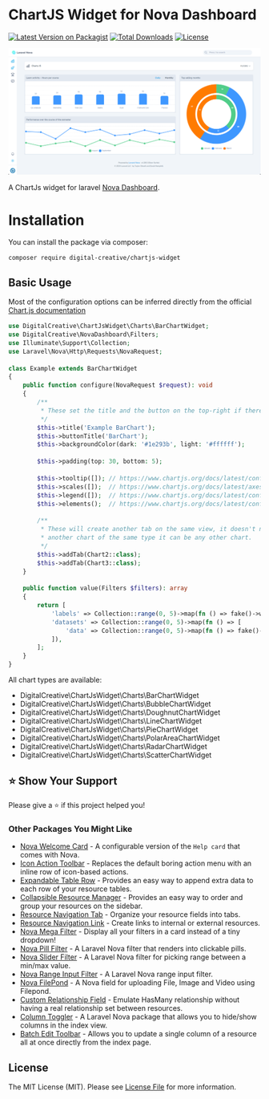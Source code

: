 # ChartJS Widget for Nova Dashboard

[![Latest Version on Packagist](https://img.shields.io/packagist/v/digital-creative/chartjs-widget)](https://packagist.org/packages/digital-creative/chartjs-widget)
[![Total Downloads](https://img.shields.io/packagist/dt/digital-creative/chartjs-widget)](https://packagist.org/packages/digital-creative/chartjs-widget)
[![License](https://img.shields.io/packagist/l/digital-creative/chartjs-widget)](https://github.com/dcasia/chartjs-widget/blob/main/LICENSE)

<picture>
  <source media="(prefers-color-scheme: dark)" srcset="https://raw.githubusercontent.com/dcasia/chartjs-widget/nova-4/screenshots/dark.png">
  <img alt="Nova ChartJs Widget" src="https://raw.githubusercontent.com/dcasia/chartjs-widget/nova-4/screenshots/light.png">
</picture>

A ChartJs widget for laravel [Nova Dashboard](https://github.com/dcasia/nova-dashboard).

# Installation

You can install the package via composer:

```
composer require digital-creative/chartjs-widget
```

## Basic Usage

Most of the configuration options can be inferred directly from the official [Chart.js documentation](https://www.chartjs.org/docs/latest/configuration/#configuration)

```php
use DigitalCreative\ChartJsWidget\Charts\BarChartWidget;
use DigitalCreative\NovaDashboard\Filters;
use Illuminate\Support\Collection;
use Laravel\Nova\Http\Requests\NovaRequest;

class Example extends BarChartWidget
{
    public function configure(NovaRequest $request): void
    {
        /**
         * These set the title and the button on the top-right if there are multiple "tabs" on this view
         */
        $this->title('Example BarChart');
        $this->buttonTitle('BarChart');
        $this->backgroundColor(dark: '#1e293b', light: '#ffffff');

        $this->padding(top: 30, bottom: 5);

        $this->tooltip([]); // https://www.chartjs.org/docs/latest/configuration/tooltip.html#tooltip
        $this->scales([]);  // https://www.chartjs.org/docs/latest/axes/#axes
        $this->legend([]);  // https://www.chartjs.org/docs/latest/configuration/legend.html#legend
        $this->elements();  // https://www.chartjs.org/docs/latest/configuration/elements.html#elements

        /**
         * These will create another tab on the same view, it doesn't necessarily need to be
         * another chart of the same type it can be any other chart.
         */
        $this->addTab(Chart2::class);
        $this->addTab(Chart3::class);
    }

    public function value(Filters $filters): array
    {
        return [
            'labels' => Collection::range(0, 5)->map(fn () => fake()->word()),
            'datasets' => Collection::range(0, 5)->map(fn () => [
                'data' => Collection::range(0, 5)->map(fn () => fake()->numberBetween(0, 100)),
            ]),
        ];
    }
}
```

All chart types are available:

- DigitalCreative\ChartJsWidget\Charts\BarChartWidget
- DigitalCreative\ChartJsWidget\Charts\BubbleChartWidget
- DigitalCreative\ChartJsWidget\Charts\DoughnutChartWidget
- DigitalCreative\ChartJsWidget\Charts\LineChartWidget
- DigitalCreative\ChartJsWidget\Charts\PieChartWidget
- DigitalCreative\ChartJsWidget\Charts\PolarAreaChartWidget
- DigitalCreative\ChartJsWidget\Charts\RadarChartWidget
- DigitalCreative\ChartJsWidget\Charts\ScatterChartWidget


## ⭐️ Show Your Support

Please give a ⭐️ if this project helped you!

### Other Packages You Might Like

- [Nova Welcome Card](https://github.com/dcasia/nova-welcome-card) - A configurable version of the `Help card` that comes with Nova.
- [Icon Action Toolbar](https://github.com/dcasia/icon-action-toolbar) - Replaces the default boring action menu with an inline row of icon-based actions.
- [Expandable Table Row](https://github.com/dcasia/expandable-table-row) - Provides an easy way to append extra data to each row of your resource tables.
- [Collapsible Resource Manager](https://github.com/dcasia/collapsible-resource-manager) - Provides an easy way to order and group your resources on the sidebar.
- [Resource Navigation Tab](https://github.com/dcasia/resource-navigation-tab) - Organize your resource fields into tabs.
- [Resource Navigation Link](https://github.com/dcasia/resource-navigation-link) - Create links to internal or external resources.
- [Nova Mega Filter](https://github.com/dcasia/nova-mega-filter) - Display all your filters in a card instead of a tiny dropdown!
- [Nova Pill Filter](https://github.com/dcasia/nova-pill-filter) - A Laravel Nova filter that renders into clickable pills.
- [Nova Slider Filter](https://github.com/dcasia/nova-slider-filter) - A Laravel Nova filter for picking range between a min/max value.
- [Nova Range Input Filter](https://github.com/dcasia/nova-range-input-filter) - A Laravel Nova range input filter.
- [Nova FilePond](https://github.com/dcasia/nova-filepond) - A Nova field for uploading File, Image and Video using Filepond.
- [Custom Relationship Field](https://github.com/dcasia/custom-relationship-field) - Emulate HasMany relationship without having a real relationship set between resources.
- [Column Toggler](https://github.com/dcasia/column-toggler) - A Laravel Nova package that allows you to hide/show columns in the index view.
- [Batch Edit Toolbar](https://github.com/dcasia/batch-edit-toolbar) - Allows you to update a single column of a resource all at once directly from the index page.

## License

The MIT License (MIT). Please see [License File](https://raw.githubusercontent.com/dcasia/chartjs-widget/main/LICENSE) for more information.
